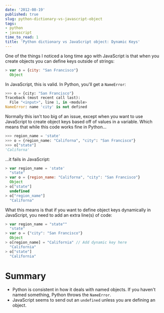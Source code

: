 ```yaml
---
date: '2012-08-19'
published: true
slug: python-dictionary-vs-javascript-object
tags:
- python
- javascript
time_to_read: 1
title: 'Python dictionary vs JavaScript object: Dynamic Keys'
---
```


One of the things I noticed a long time ago with JavaScript is that when
you create objects you can define keys outside of strings:

``` javascript
> var o = {city: "San Francisco"}
  Object
```

In JavaScript, this is valid. In Python, you'll get a `NameError`:

``` python
>>> o = {city: "San Francisco"}
Traceback (most recent call last):
  File "<input>", line 1, in <module>
NameError: name 'city' is not defined
```

Normally this isn't too big of an issue, except when you want to use
JavaScript to create object keys based off of values in a variable.
Which means that while this code works fine in Python...

``` python
>>> region_name = 'state'
>>> o = {region_name: "Californa", "city": "San Francisco"}
>>> o["state"]
'Californa'
```

...it fails in JavaScript:

``` javascript
> var region_name = 'state'
  "state"
> var o = {region_name: "Californa", "city": "San Francisco"}
  Object
> o["state"]
  undefined
> o["region_name"]
  "Californa"
```

What this means is that if you want to define object keys dynamically in
JavaScript, you need to add an extra line(s) of code:

``` javascript
> var region_name = "state""
  "state"
> var o = {"city": "San Francisco"}
  Object     
> o[region_name] = "California" // Add dynamic key here
  "California"
> o["state"]
  "California"
```

Summary
=======

-   Python is consistent in how it deals with named objects. If you
    haven't named something, Python throws the `NameError`.
-   JavaScript seems to send out an `undefined` unless you are defining
    an object.
